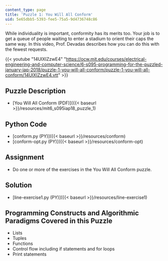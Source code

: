 ```yaml
---
content_type: page
title: 'Puzzle 1: You Will All Conform'
uid: 5e65dbb5-5393-fee5-75a5-9d4736748c86
---
```


While individuality is important, conformity has its merits too. Your job is to get a queue of people waiting to enter a stadium to orient their caps the same way. In this video, Prof. Devadas describes how you can do this with the fewest requests.

{{< youtube "14UlXIZzwE4" "https://ocw.mit.edu/courses/electrical-engineering-and-computer-science/6-s095-programming-for-the-puzzled-january-iap-2018/puzzle-1-you-will-all-conform/puzzle-1-you-will-all-conform/14UlXIZzwE4.vtt" >}}

Puzzle Description
------------------

*   [You Will All Conform (PDF)]({{< baseurl >}}/resources/mit6_s095iap18_puzzle_1)

Python Code
-----------

*   [conform.py (PY)]({{< baseurl >}}/resources/conform)
*   [conform-opt.py (PY)]({{< baseurl >}}/resources/conform-opt)

Assignment
----------

*   Do one or more of the exercises in the You Will All Conform puzzle.

Solution
--------

*   [line-exercise1.py (PY)]({{< baseurl >}}/resources/line-exercise1)

Programming Constructs and Algorithmic Paradigms Covered in this Puzzle
-----------------------------------------------------------------------

*   Lists
*   Tuples
*   Functions
*   Control flow including if statements and for loops
*   Print statements
